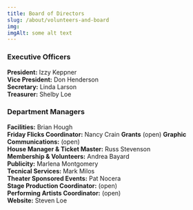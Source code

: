 ```yaml
---
title: Board of Directors
slug: /about/volunteers-and-board
img: 
imgAlt: some alt text
---
```



 ### Executive Officers

 **President:**  Izzy Keppner  
 **Vice President:**   Don Henderson  
 **Secretary:** Linda Larson  
 **Treasurer:**   Shelby Loe  

 ### Department Managers
**Facilities:**  Brian Hough   
**Friday Flicks Coordinator:** Nancy Crain
**Grants** (open)
**Graphic Communications:** (open)   
**House Manager & Ticket Master:** Russ Stevenson   
**Membership & Volunteers:** Andrea Bayard   
**Publicity:** Marlena Montgomery   
**Tecnical Services:** Mark Milos   
**Theater Sponsored Events:** Pat Nocera      
**Stage Production Coordinator:** (open)   
**Performing Artists Coordinator:** (open)   
**Website:** Steven Loe   



